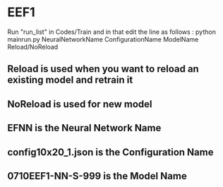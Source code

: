 # EEF1

Run "run_list" in Codes/Train
and in that edit the line as follows : python mainrun.py NeuralNetworkName ConfigurationName ModelName Reload/NoReload

## Reload is used when you want to reload an existing model and retrain it
## NoReload is used for new model
## EFNN is the Neural Network Name
## config10x20_1.json is the Configuration Name
## 0710EEF1-NN-S-999 is the Model Name

